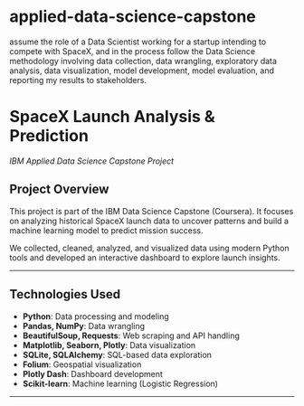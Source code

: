 # applied-data-science-capstone
assume the role of a Data Scientist working for a startup intending to compete with SpaceX, and in the process follow the Data Science methodology involving data collection, data wrangling, exploratory data analysis, data visualization, model development, model evaluation, and reporting my results to stakeholders.  
#  SpaceX Launch Analysis & Prediction  
*IBM Applied Data Science Capstone Project*

## Project Overview
This project is part of the IBM Data Science Capstone (Coursera). It focuses on analyzing historical SpaceX launch data to uncover patterns and build a machine learning model to predict mission success.

We collected, cleaned, analyzed, and visualized data using modern Python tools and developed an interactive dashboard to explore launch insights.

---

##  Technologies Used
- **Python**: Data processing and modeling  
- **Pandas, NumPy**: Data wrangling  
- **BeautifulSoup, Requests**: Web scraping and API handling  
- **Matplotlib, Seaborn, Plotly**: Data visualization  
- **SQLite, SQLAlchemy**: SQL-based data exploration  
- **Folium**: Geospatial visualization  
- **Plotly Dash**: Dashboard development  
- **Scikit-learn**: Machine learning (Logistic Regression)

---



